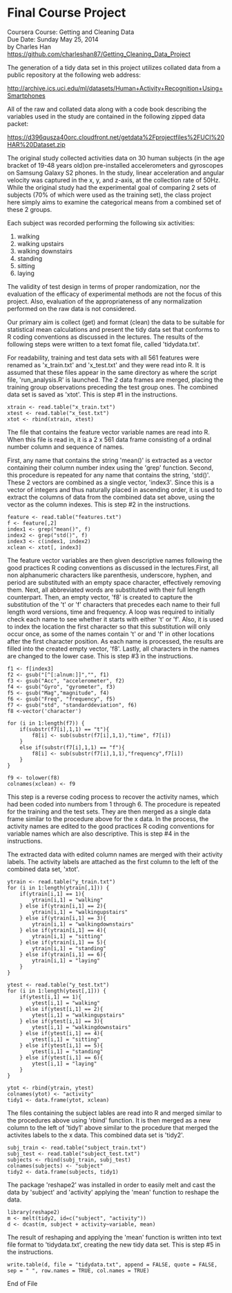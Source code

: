Final Course Project 
========================================================

Coursera Course: Getting and Cleaning Data  
Due Date: Sunday May 25, 2014  
by Charles Han  
https://github.com/charleshan87/Getting_Cleaning_Data_Project  


The generation of a tidy data set in this project utilizes collated data from a public repository at the following web address:

http://archive.ics.uci.edu/ml/datasets/Human+Activity+Recognition+Using+Smartphones 

All of the raw and collated data along with a code book describing the variables used in the study are contained in the following zipped data packet:

https://d396qusza40orc.cloudfront.net/getdata%2Fprojectfiles%2FUCI%20HAR%20Dataset.zip 

The original study collected activities data on 30 human subjects 
(in the age bracket of 19-48 years old)on pre-installed accelerometers 
and gyroscopes on Samsung Galaxy S2 phones. In the study, linear 
acceleration and angular velocity was captured in the x, y, and z-axis,
at the collection rate of 50Hz. While the original study had the 
experimental goal of comparing 2 sets of subjects (70% of which were used as the training set), the class project here simply aims to examine the categorical means from a combined set of these 2 groups.

Each subject was recorded performing the following six activities:

1) walking   
2) walking upstairs     
3) walking downstairs    
4) standing   
5) sitting   
6) laying  

The validity of test design in terms of proper randomization, nor the evaluation of the efficacy of experimental methods are not the focus of this project. Also, evaluation of the appropriateness of any normalization performed on the raw data is not considered.
 
Our primary aim is collect (get) and format (clean) the data to be suitable for statistical mean calculations and present the tidy data set that conforms to R coding conventions as discussed in the lectures. The results of the following steps were written to a text fomat file, called 'tidydata.txt'. 

For readability, training and test data sets with all 561 features were renamed as 'x_train.txt' and 'x_test.txt' and they were read into R. It is assumed that these files appear in the same directory as where the script file, 'run_analysis.R' is launched. The 2 data frames are merged, placing the training group observations preceding the test group ones. The combined data set is saved as 'xtot'. This is step #1 in the instructions.


```{r}
xtrain <- read.table("x_train.txt")
xtest <- read.table("x_test.txt")
xtot <- rbind(xtrain, xtest)
```

The file that contains the feature vector variable names are read into R. When this file is read in, it is a 2 x 561 data frame consisting of a ordinal number column and sequence of names. 

First, any name that contains the string 'mean()' is extracted as a vector containing their column number index using the 'grep' function. Second, this procedure is repeated for any name that contains the string, 'std()'. These 2 vectors are combined as a single vector, 'index3'. Since this is a vector of integers and thus naturally placed in ascending order, it is used to extract the columns of data from the combined data set above, using the vector as the column indexes. This is step #2 in the instructions. 

```{r}
feature <- read.table("features.txt")
f <- feature[,2]
index1 <- grep("mean()", f)
index2 <- grep("std()", f)
index3 <- c(index1, index2)
xclean <- xtot[, index3]
```

The feature vector variables are then given descriptive names following the good practices R coding conventions as discussed in the lectures.First, all non alphanumeric characters like parenthesis, underscore, hyphen, and period are substituted with an empty space character, effectively removing them. Next, all abbreviated words are substituted with their full length counterpart. Then, an empty vector, 'f8' is created to capture the substitution of the 't' or 'f' characters that precedes each name to their full length word versions, time and frequency. A loop was required to initially check each name to see whether it starts with either 't' or 'f'. Also, it is used to index the location the first character so that this substitution will only occur once, as some of the names contain 't' or and 'f' in other locations after the first character position. As each name is processed, the results are filled into the created empty vector, 'f8'. Lastly, all characters in the names are changed to the lower case. This is step #3 in the instructions.

```{r}
f1 <- f[index3]
f2 <- gsub("[^[:alnum:]]","", f1)
f3 <- gsub("Acc", "accelerometer", f2)
f4 <- gsub("Gyro", "gyrometer", f3)
f5 <- gsub("Mag","magnitude", f4)
f6 <- gsub("Freq", "frequency", f5)
f7 <- gsub("std", "standarddeviation", f6)
f8 <-vector('character')

for (i in 1:length(f7)) {
    if(substr(f7[i],1,1) == "t"){
        f8[i] <- sub(substr(f7[i],1,1),"time", f7[i])
    } 
    else if(substr(f7[i],1,1) == "f"){
        f8[i] <- sub(substr(f7[i],1,1),"frequency",f7[i])
    }
}

f9 <- tolower(f8)
colnames(xclean) <- f9
```

This step is a reverse coding process to recover the activity names, which had been coded into numbers from 1 through 6. The procedure is repeated for the training and the test sets. They are then merged as a single data frame similar to the procedure above for the x data. In the process, the activity names are edited to the good practices R coding conventions for variable names which are also descriptive. This is step #4 in the instructions.

The extracted data with edited column names are merged with their activity labels. The activity labels are attached as the first column to the left of the combined data set, 'xtot'. 

```{r}
ytrain <- read.table("y_train.txt")
for (i in 1:length(ytrain[,1])) {
    if(ytrain[i,1] == 1){
      	ytrain[i,1] = "walking"
	} else if(ytrain[i,1] == 2){
		ytrain[i,1] = "walkingupstairs"
	} else if(ytrain[i,1] == 3){
		ytrain[i,1] = "walkingdownstairs"
	} else if(ytrain[i,1] == 4){
		ytrain[i,1] = "sitting"
	} else if(ytrain[i,1] == 5){
		ytrain[i,1] = "standing"
	} else if(ytrain[i,1] == 6){
		ytrain[i,1] = "laying"
	} 
}

ytest <- read.table("y_test.txt")
for (i in 1:length(ytest[,1])) {
	if(ytest[i,1] == 1){
  		ytest[i,1] = "walking"
	} else if(ytest[i,1] == 2){
		ytest[i,1] = "walkingupstairs"
	} else if(ytest[i,1] == 3){
		ytest[i,1] = "walkingdownstairs"
	} else if(ytest[i,1] == 4){
		ytest[i,1] = "sitting"
	} else if(ytest[i,1] == 5){
		ytest[i,1] = "standing"
	} else if(ytest[i,1] == 6){
		ytest[i,1] = "laying"
	} 
}

ytot <- rbind(ytrain, ytest)
colnames(ytot) <- "activity"
tidy1 <- data.frame(ytot, xclean)
```

The files containing the subject lables are read into R and merged similar to the procedures above using 'rbind' function. It is then merged as a new column to the left of 'tidy1' above similar to the procedure that merged the activites labels to the x data. This combined data set is 'tidy2'. 

```{r}
subj_train <- read.table("subject_train.txt")
subj_test <- read.table("subject_test.txt")
subjects <- rbind(subj_train, subj_test)
colnames(subjects) <- "subject"
tidy2 <- data.frame(subjects, tidy1)
```

The package 'reshape2' was installed in order to easily melt and cast the data by 'subject' and 'activity' applying the 'mean' function to reshape the data.

```{r}
library(reshape2)
m <- melt(tidy2, id=c("subject", "activity"))
d <- dcast(m, subject + activity~variable, mean)
```

The result of reshaping and applying the 'mean' function is written into text file format to 'tidydata.txt', creating the new tidy data set. This is step #5 in the instructions.

```{r}
write.table(d, file = "tidydata.txt", append = FALSE, quote = FALSE, sep = " ", row.names = TRUE, col.names = TRUE)
```

End of File
